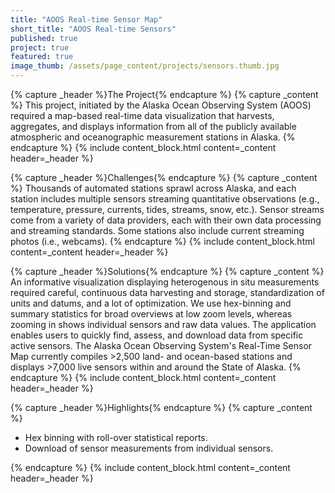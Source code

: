 ```yaml
---
title: "AOOS Real-time Sensor Map"
short_title: "AOOS Real-time Sensors"
published: true
project: true
featured: true
image_thumb: /assets/page_content/projects/sensors.thumb.jpg
---
```



{% capture _header %}The Project{% endcapture %}
{% capture _content %}
This project, initiated by the Alaska Ocean Observing System (AOOS) required a map-based real-time data visualization that harvests, aggregates, and displays information from all of the publicly available atmospheric and oceanographic measurement stations in Alaska.
{% endcapture %}
{% include content_block.html content=_content header=_header %}

{% capture _header %}Challenges{% endcapture %}
{% capture _content %}
Thousands of automated stations sprawl across Alaska, and each station includes multiple sensors streaming quantitative observations (e.g., temperature, pressure, currents, tides, streams, snow, etc.). Sensor streams come from a variety of data providers, each with their own data processing and streaming standards. Some stations also include current streaming photos (i.e., webcams).
{% endcapture %}
{% include content_block.html content=_content header=_header %}

{% capture _header %}Solutions{% endcapture %}
{% capture _content %}
An informative visualization displaying heterogenous in situ measurements required careful, continuous data harvesting and storage, standardization of units and datums, and a lot of optimization. We use hex-binning and summary statistics for broad overviews at low zoom levels, whereas zooming in shows individual sensors and raw data values. The application enables users to quickly find, assess, and download data from specific active sensors. The Alaska Ocean Observing System's Real-Time Sensor Map currently compiles >2,500 land- and ocean-based stations and displays >7,000 live sensors within and around the State of Alaska.
{% endcapture %}
{% include content_block.html content=_content header=_header %}

{% capture _header %}Highlights{% endcapture %}
{% capture _content %}
<ul>
<li>Hex binning with roll-over statistical reports.</li>
<li>Download of sensor measurements from individual sensors.</li>
</ul>
{% endcapture %}
{% include content_block.html content=_content header=_header %}